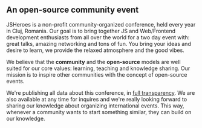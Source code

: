 ## An open-source community event

JSHeroes is a non-profit community-organized conference, held every year in Cluj, Romania. Our goal is to bring together JS and Web/Frontend development enthusiasts from all over the world for a two day event with: great talks, amazing networking and tons of fun. You bring your ideas and desire to learn, we provide the relaxed atmosphere and the good vibes.

We believe that the **community** and the **open-source** models are well suited for our core values: learning, teaching and knowledge sharing. Our mission is to inspire other communities with the concept of open-source events.

We're publishing all data about this conference, in [full transparency](/transparency). We are also available at any time for inquires and we're really looking forward to sharing our knowledge about organizing international events. This way, whenever a community wants to start something similar, they can build on our knowledge.
